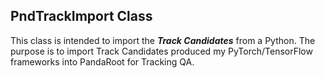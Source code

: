 
## PndTrackImport Class

This class is intended to import the **_Track Candidates_** from a Python. The purpose is to import Track Candidates produced my PyTorch/TensorFlow frameworks into PandaRoot for Tracking QA.



